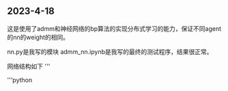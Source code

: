 ## 2023-4-18

这是使用了admm和神经网络的bp算法的实现分布式学习的能力，保证不同agent的nn的weight的相同。

nn.py是我写的模块
admm_nn.ipynb是我写的最终的测试程序，结果很正常。

网络结构如下
'''


'''python
